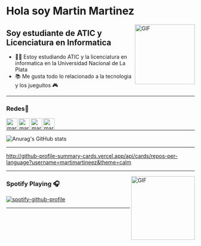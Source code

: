 # Hola soy Martin Martinez

<img align="right" alt="GIF" height="160px" src="https://media.giphy.com/media/du3J3cXyzhj75IOgvA/giphy.gif" />

## Soy estudiante de ATIC y Licenciatura en Informatica   

- 👨‍💻 Estoy estudiando ATIC y la licenciatura en informatica en la Universidad Nacional de La Plata
- 📚 Me gusta todo lo relacionado a la tecnologia y los jueguitos 🎮


---




### Redes📝


[<img align="left" alt="martimartineez | LinkedIn" height="30px" src="https://raw.githubusercontent.com/rahuldkjain/github-profile-readme-generator/master/src/images/icons/Social/linked-in-alt.svg"/>][linkedin]
[<img align="left" alt="martimartineez | Instagram" height="30px" src="https://raw.githubusercontent.com/rahuldkjain/github-profile-readme-generator/master/src/images/icons/Social/instagram.svg" />][instagram]
[<img align="left" alt="martimartineez | Spotify" height="30px" src="https://user-images.githubusercontent.com/33750251/59486049-ec63fa80-8e6f-11e9-8d17-9a31324a63e8.png" />][Spotify]
[<img align="left" alt="martimartineez | Steam" height="30px" src="https://user-images.githubusercontent.com/89815843/155883457-48dbabf2-b528-430b-b83d-536499d7f562.png" />][Steam]


<br />

---

![Anurag's GitHub stats](https://github-readme-stats.vercel.app/api?username=martimartineez&show_icons=true&theme=algolia)

---

http://github-profile-summary-cards.vercel.app/api/cards/repos-per-language?username=martimartineez&theme=calm

---


<img align="right" alt="GIF" height="170px" src="https://media.giphy.com/media/J5B1Y8QZnzXXbLQIBu/giphy.gif" />

### Spotify Playing 🎧


[![spotify-github-profile](https://spotify-github-profile.vercel.app/api/view?uid=hntqme6aln21xygk3s92jwbx6&cover_image=true&theme=default&show_offline=true&background_color=121212&interchange=true)](https://spotify-github-profile.vercel.app/api/view?uid=hntqme6aln21xygk3s92jwbx6&redirect=true)








[instagram]: https://www.instagram.com/martimartineez
[linkedin]: https://www.linkedin.com/in/martimartineez/
[Spotify]: https://open.spotify.com/user/hntqme6aln21xygk3s92jwbx6?si=749202fc8f0b4213
[Steam]: https://steamcommunity.com/id/martimartineez/

----

